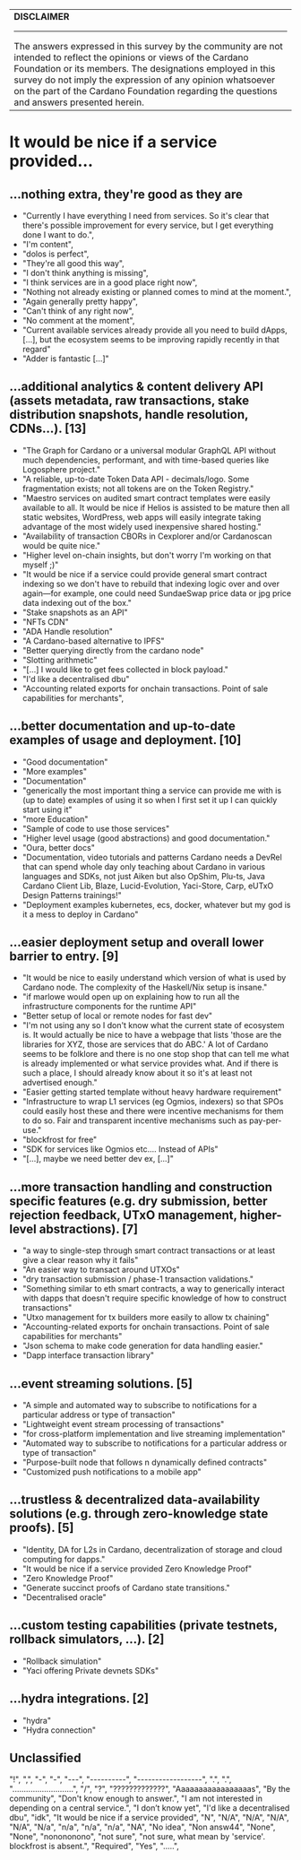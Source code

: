 <table> <tr> <td>
<strong>DISCLAIMER</strong>
<hr/>
The answers expressed in this survey by the community are not intended to reflect the opinions or views of the Cardano Foundation or its members. The designations employed in this survey do not imply the expression of any opinion whatsoever on the part of the Cardano Foundation regarding the questions and answers presented herein.
</td></tr></table>

# It would be nice if a service provided...

## ...nothing extra, they're good as they are

- "Currently I have everything I need from services. So it's clear that there's possible improvement for every service, but I get everything done I want to do.",
- "I'm content",
- "dolos is perfect",
- "They're all good this way",
- "I don't think anything is missing",
- "I think services are in a good place right now",
- "Nothing not already existing or planned comes to mind at the moment.",
- "Again generally pretty happy",
- "Can't think of any right now",
- "No comment at the moment",
- "Current available services already provide all you need to build dApps, [...], but the ecosystem seems to be improving rapidly recently in that regard"
- "Adder is fantastic [...]"


## ...additional analytics & content delivery API (assets metadata, raw transactions, stake distribution snapshots, handle resolution, CDNs...). [13]

- "The Graph for Cardano or a universal modular GraphQL API without much dependencies, performant, and with time-based queries like Logosphere project."
- "A reliable, up-to-date Token Data API - decimals/logo. Some fragmentation exists; not all tokens are on the Token Registry."
- "Maestro services on audited smart contract templates were easily available to all. It would be nice if Helios is assisted to be mature then all static websites, WordPress, web apps will easily integrate taking advantage of the most widely used inexpensive shared hosting."
- "Availability of transaction CBORs in Cexplorer and/or Cardanoscan would be quite nice."
- "Higher level on-chain insights, but don't worry I'm working on that myself ;)"
- "It would be nice if a service could provide general smart contract indexing so we don't have to rebuild that indexing logic over and over again—for example, one could need SundaeSwap price data or jpg price data indexing out of the box."
- "Stake snapshots as an API"
- "NFTs CDN"
- "ADA Handle resolution"
- "A Cardano-based alternative to IPFS"
- "Better querying directly from the cardano node"
- "Slotting arithmetic"
- "[...] I would like to get fees collected in block payload."
- "I'd like a decentralised dbu"
- "Accounting related exports for onchain transactions. Point of sale capabilities for merchants",

## ...better documentation and up-to-date examples of usage and deployment. [10]

- "Good documentation"
- "More examples"
- "Documentation"
- "generically the most important thing a service can provide me with is (up to date) examples of using it so when I first set it up I can quickly start using it"
- "more Education"
- "Sample of code to use those services"
- "Higher level usage (good abstractions) and good documentation."
- "Oura, better docs"
- "Documentation, video tutorials and patterns Cardano needs a DevRel that can spend whole day only teaching about Cardano in various languages and SDKs, not just Aiken but also OpShim, Plu-ts, Java Cardano Client Lib, Blaze, Lucid-Evolution, Yaci-Store, Carp, eUTxO Design Patterns trainings!"
- "Deployment examples kubernetes, ecs, docker, whatever but my god is it a mess to deploy in Cardano"

## ...easier deployment setup and overall lower barrier to entry. [9]

- "It would be nice to easily understand which version of what is used by Cardano node. The complexity of the Haskell/Nix setup is insane."
- "if marlowe would open up on explaining how to run all the infrastructure components for the runtime API"
- "Better setup of local or remote nodes for fast dev"
- "I'm not using any so I don't know what the current state of ecosystem is. It would actually be nice to have a webpage that lists 'those are the libraries for XYZ, those are services that do ABC.' A lot of Cardano seems to be folklore and there is no one stop shop that can tell me what is already implemented or what service provides what. And if there is such a place, I should already know about it so it's at least not advertised enough."
- "Easier getting started template without heavy hardware requirement"
- "Infrastructure to wrap L1 services (eg Ogmios, indexers) so that SPOs could easily host these and there were incentive mechanisms for them to do so. Fair and transparent incentive mechanisms such as pay-per-use."
- "blockfrost for free"
- "SDK for services like Ogmios etc.... Instead of APIs"
- "[...], maybe we need better dev ex, [...]"

## ...more transaction handling and construction specific features (e.g. dry submission, better rejection feedback, UTxO management, higher-level abstractions). [7]

- "a way to single-step through smart contract transactions or at least give a clear reason why it fails"
- "An easier way to transact around UTXOs"
- "dry transaction submission / phase-1 transaction validations."
- "Something similar to eth smart contracts, a way to generically interact with dapps that doesn't require specific knowledge of how to construct transactions"
- "Utxo management for tx builders more easily to allow tx chaining"
- "Accounting-related exports for onchain transactions. Point of sale capabilities for merchants"
- "Json schema to make code generation for data handling easier."
- "Dapp interface transaction library"

## ...event streaming solutions. [5]

- "A simple and automated way to subscribe to notifications for a particular address or type of transaction"
- "Lightweight event stream processing of transactions"
- "for cross-platform implementation and live streaming implementation"
- "Automated way to subscribe to notifications for a particular address or type of transaction"
- "Purpose-built node that follows n dynamically defined contracts"
- "Customized push notifications to a mobile app"

## ...trustless & decentralized data-availability solutions (e.g. through zero-knowledge state proofs). [5]

- "Identity, DA for L2s in Cardano, decentralization of storage and cloud computing for dapps."
- "It would be nice if a service provided Zero Knowledge Proof"
- "Zero Knowledge Proof"
- "Generate succinct proofs of Cardano state transitions."
- "Decentralised oracle"

## ...custom testing capabilities (private testnets, rollback simulators, ...). [2]

- "Rollback simulation"
- "Yaci offering Private devnets SDKs"

## ...hydra integrations. [2]

- "hydra"
- "Hydra connection"

## Unclassified

"!",
",",
"-",
"-",
"---",
"----------",
"------------------",
".",
".",
"...........................",
"/",
"?",
"?????????????",
"Aaaaaaaaaaaaaaaaas",
"By the community",
"Don't know enough to answer.",
"I am not interested in depending on a central service.",
"I don’t know yet",
"I'd like a decentralised dbu",
"idk",
"It would be nice if a service provided",
"N",
"N/A",
"N/A",
"N/A",
"N/A",
"N/a",
"n/a",
"n/a",
"n/a",
"NA",
"No idea",
"Non answ44",
"None",
"None",
"nonononono",
"not sure",
"not sure,  what mean by 'service'.   blockfrost is absent.",
"Required",
"Yes",
"…..",
